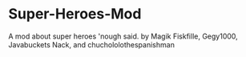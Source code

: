 # Super-Heroes-Mod
A mod about super heroes 'nough said. by Magik Fiskfille, Gegy1000, Javabuckets Nack, and chuchololothespanishman
